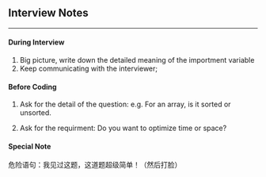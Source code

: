 ## Interview Notes
***

#### During Interview
1. Big picture, write down the detailed meaning of the importment variable
1. Keep communicating with the interviewer;

#### Before Coding
1. Ask for the detail of the question:
	e.g. For an array, is it sorted or unsorted.

2. Ask for the requirment:
	Do you want to optimize time or space?

#### Special Note
危险语句：我见过这题，这道题超级简单！（然后打脸）
